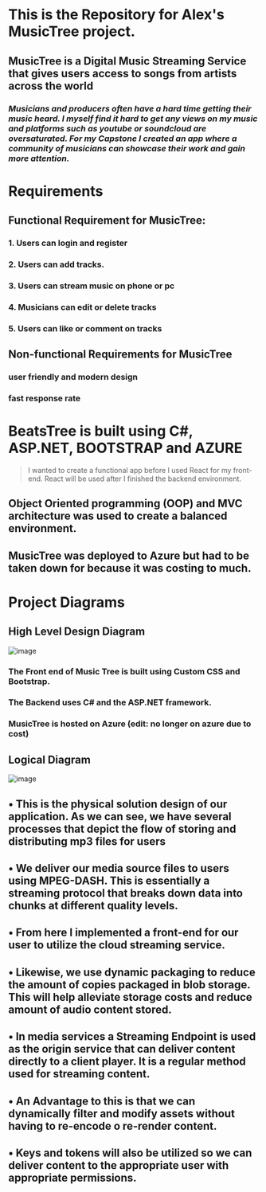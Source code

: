 # This is the Repository for Alex's MusicTree project.

## MusicTree is a Digital Music Streaming Service that gives users access to songs from artists across the world

### *Musicians and producers often have a hard time getting their music heard. I myself find it hard to get any views on my music and platforms such as youtube or soundcloud are oversaturated. For my Capstone I created an app where a community of musicians can showcase their work and gain more attention.*  


# Requirements
## Functional Requirement for MusicTree:

### 1. Users can login and register

### 2. Users can add tracks.

### 3. Users can stream music on phone or pc

### 4. Musicians can edit or delete tracks

### 5. Users can like or comment on tracks

## Non-functional Requirements for MusicTree

### user friendly and modern design

### fast response rate

# BeatsTree is built using C#, ASP.NET, BOOTSTRAP and AZURE

> I wanted to create a functional app before I used React for my front-end. React will be used after I finished the backend environment.

## Object Oriented programming (OOP) and MVC architecture was used to create a balanced environment.

## MusicTree was deployed to Azure but had to be taken down for because it was costing to much.

# Project Diagrams

## High Level Design Diagram
![image](https://github.com/alexwinter443/MusicTree/assets/59127575/e909c7cb-b344-4b99-aac0-ed424ababd7b)

### The Front end of Music Tree is built using Custom CSS and Bootstrap.

### The Backend uses C# and the ASP.NET framework.

### MusicTree is hosted on Azure (edit: no longer on azure due to cost)

## Logical Diagram

![image](https://github.com/alexwinter443/MusicTree/assets/59127575/8f9c37a8-5f46-4d17-9b0c-6ed819abdfbe)

## •	This is the physical solution design of our application. As we can see, we have several processes that depict the flow of storing and distributing mp3 files for users 
## •	We deliver our media source files to users using MPEG-DASH. This is essentially a streaming protocol that breaks down data into chunks at different quality levels. 
## •	From here I implemented a front-end for our user to utilize the cloud streaming service. 
## •	Likewise, we use dynamic packaging to reduce the amount of copies packaged in blob storage. This will help alleviate storage costs and reduce amount of audio content stored.
## •	In media services a Streaming Endpoint is used as the origin service that can deliver content directly to a client player. It is a regular method used for streaming content.
## •	An Advantage to this is that we can dynamically filter and modify assets without having to re-encode o re-render content.
## •	Keys and tokens will also be utilized so we can deliver content to the appropriate user with appropriate permissions.












